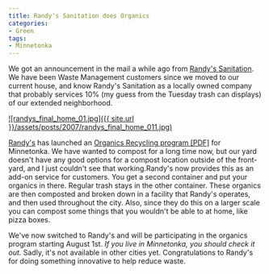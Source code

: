 ```yaml
---
title: Randy's Sanitation does Organics
categories:
- Green
tags:
- Minnetonka
---
```


We got an announcement in the mail a while ago from [Randy's Sanitation](http://www.randyssanitation.com/). We have been Waste Management customers since we moved to our current house, and know Randy's Sanitation as a locally owned company that probably services 10% (my guess from the Tuesday trash can displays) of our extended neighborhood.


[![randys_final_home_01.jpg]({{ site.url }}/assets/posts/2007/randys_final_home_011.jpg)](http://www.randyssanitation.com/)

[Randy's](http://www.randyssanitation.com/) has launched an [Organics Recycling program [PDF]](http://www.randyssanitation.com/ReferenceLetters/Organics%20Brochure;2007-2.pdf) for Minnetonka. We have wanted to compost for a long time now, but our yard doesn't have any good options for a compost location outside of the front-yard, and I just couldn't see that working.Randy's now provides this as an add-on service for customers. You get a second container and put your organics in there. Regular trash stays in the other container. These organics are then composted and broken down in a facility that Randy's operates, and then used throughout the city. Also, since they do this on a larger scale you can compost some things that you wouldn't be able to at home, like pizza boxes.

We've now switched to Randy's and will be participating in the organics program starting August 1st. _If you live in Minnetonka, you should check it out._ Sadly, it's not available in other cities yet. Congratulations to Randy's for doing something innovative to help reduce waste.
